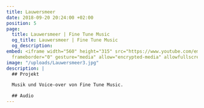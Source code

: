 ```yaml
---
title: Lauwersmeer
date: 2018-09-20 20:24:00 +02:00
position: 5
page:
  title: Lauwersmeer | Fine Tune Music
  og_title: Lauwersmeer | Fine Tune Music
  og_description: 
embed: <iframe width="560" height="315" src="https://www.youtube.com/embed/uaxbj3yd0Vw?rel=0&amp;showinfo=0"
  frameborder="0" gesture="media" allow="encrypted-media" allowfullscreen></iframe>
image: "/uploads/Lauwersmeer3.jpg"
description: |
  ## Projekt

  Musik und Voice-over von Fine Tune Music.

  ## Audio
---
```


